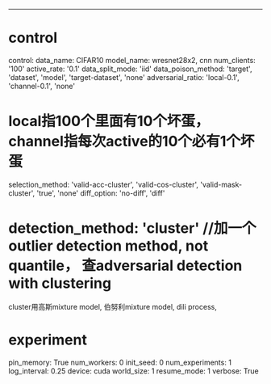 ---
# control
control:
  data_name: CIFAR10
  model_name: wresnet28x2, cnn
  num_clients: '100'
  active_rate: '0.1'
  data_split_mode: 'iid'
  data_poison_method: 'target', 'dataset', 'model', 'target-dataset', 'none'
  adversarial_ratio: 'local-0.1', 'channel-0.1', 'none'
  # local指100个里面有10个坏蛋，channel指每次active的10个必有1个坏蛋 
  selection_method: 'valid-acc-cluster', 'valid-cos-cluster', 'valid-mask-cluster', 'true', 'none'
  diff_option: 'no-diff', 'diff'
  # detection_method: 'cluster' //加一个outlier detection method, not quantile， 查adversarial detection with clustering
  cluster用高斯mixture model, 伯努利mixture model, dili process, 
# experiment
pin_memory: True
num_workers: 0
init_seed: 0
num_experiments: 1
log_interval: 0.25
device: cuda
world_size: 1
resume_mode: 1
verbose: True
